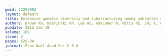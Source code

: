 ```yaml
---
pmid: 22203992
layout: default
title: Extensive genetic diversity and substructuring among zebrafish strains revealed through copy number variant analysis.
authors: Brown KH, Dobrinski KP, Lee AS, Gokcumen O, Mills RE, Shi X, Chong WW, Chen JY, Yoo P, David S, Peterson SM, Raj T, Choy KW, Stranger BE, Williamson RE, Zon LI, Freeman JL, Lee C
pubdate: 2012 Jan 10
volume: 109
issue: 2
pages: 529-34
journal: Proc Natl Acad Sci U S A
---
```

